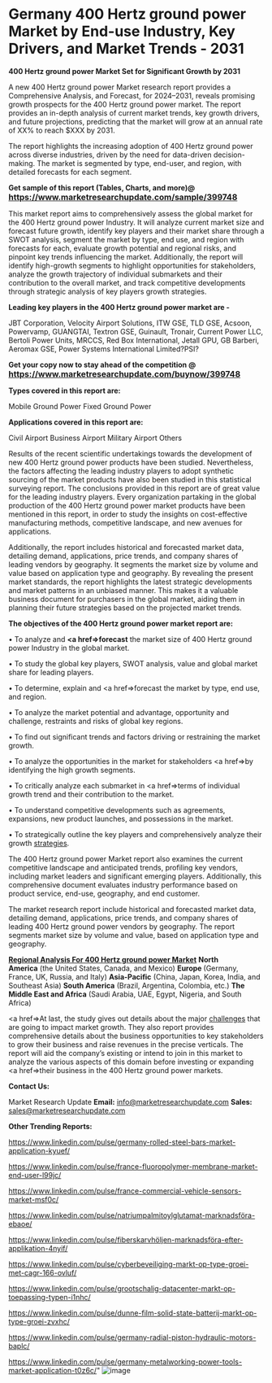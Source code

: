 # Germany 400 Hertz ground power Market by End-use Industry, Key Drivers, and Market Trends - 2031

<strong>400 Hertz ground power Market Set for Significant Growth by 2031</strong>

A new 400 Hertz ground power Market research report provides a Comprehensive Analysis, and Forecast, for 2024–2031, reveals promising growth prospects for the 400 Hertz ground power market. The report provides an in-depth analysis of current market trends, key growth drivers, and future projections, predicting that the market will grow at an annual rate of XX% to reach $XXX by 2031.

The report highlights the increasing adoption of 400 Hertz ground power across diverse industries, driven by the need for data-driven decision-making. The market is segmented by type, end-user, and region, with detailed forecasts for each segment.

<strong>Get sample of this report (Tables, Charts, and more)@ <a href=https://www.marketresearchupdate.com/sample/399748><font size=3 color=#0000ff>https://www.marketresearchupdate.com/sample/399748</font></a></strong>

This market report aims to comprehensively assess the global market for the 400 Hertz ground power Industry. It will analyze current market size and forecast future growth, identify key players and their market share through a SWOT analysis, segment the market by type, end use, and region with forecasts for each, evaluate growth potential and regional risks, and pinpoint key trends influencing the market. Additionally, the report will identify high-growth segments to highlight opportunities for stakeholders, analyze the growth trajectory of individual submarkets and their contribution to the overall market, and track competitive developments through strategic analysis of key players growth strategies.

<strong>Leading key players in the 400 Hertz ground power market are -</strong>

JBT Corporation, Velocity Airport Solutions, ITW GSE, TLD GSE, Acsoon, Powervamp, GUANGTAI, Textron GSE, Guinault, Tronair, Current Power LLC, Bertoli Power Units, MRCCS, Red Box International, Jetall GPU, GB Barberi, Aeromax GSE, Power Systems International Limited?PSI?

<strong>Get your copy now to stay ahead of the competition @ <a href=https://www.marketresearchupdate.com/buynow/399748><font size=3 color=#0000ff>https://www.marketresearchupdate.com/buynow/399748</font></a></strong>

<strong>Types covered in this report are:</strong>

Mobile Ground Power
Fixed Ground Power

<strong>Applications covered in this report are:</strong>

Civil Airport
Business Airport
Military Airport
Others

Results of the recent scientific undertakings towards the development of new 400 Hertz ground power products have been studied. Nevertheless, the factors affecting the leading industry players to adopt synthetic sourcing of the market products have also been studied in this statistical surveying report. The conclusions provided in this report are of great value for the leading industry players. Every organization partaking in the global production of the 400 Hertz ground power market products have been mentioned in this report, in order to study the insights on cost-effective manufacturing methods, competitive landscape, and new avenues for applications.

Additionally, the report includes historical and forecasted market data, detailing demand, applications, price trends, and company shares of leading vendors by geography. It segments the market size by volume and value based on application type and geography. By revealing the present market standards, the report highlights the latest strategic developments and market patterns in an unbiased manner. This makes it a valuable business document for purchasers in the global market, aiding them in planning their future strategies based on the projected market trends.

<strong>The objectives of the 400 Hertz ground power market report are:</strong>

• To analyze and <strong><a href=><strong>forecast</strong></a></strong> the market size of 400 Hertz ground power Industry in the global market.

• To study the global key players, SWOT analysis, value and global market share for leading players.

• To determine, explain and <a href=>forecast</a> the market by type, end use, and region.

• To analyze the market potential and advantage, opportunity and challenge, restraints and risks of global key regions.

• To find out significant trends and factors driving or restraining the market growth.

• To analyze the opportunities in the market for stakeholders <a href=>by</a> identifying the high growth segments.

• To critically analyze each submarket in <a href=>terms</a> of individual growth trend and their contribution to the market.

• To understand competitive developments such as agreements, expansions, new product launches, and possessions in the market.

• To strategically outline the key players and comprehensively analyze their growth <a href=ASDF881288>strategies</a>.

The 400 Hertz ground power Market report also examines the current competitive landscape and anticipated trends, profiling key vendors, including market leaders and significant emerging players. Additionally, this comprehensive document evaluates industry performance based on product service, end-use, geography, and end customer.

The market research report include historical and forecasted market data, detailing demand, applications, price trends, and company shares of leading 400 Hertz ground power vendors by geography. The report segments market size by volume and value, based on application type and geography.

<strong><u><b>Regional Analysis For 400 Hertz ground power Market</b></u></strong>
<strong><b>North America</b></strong> (the United States, Canada, and Mexico)
<strong><b>Europe </b></strong>(Germany, France, UK, Russia, and Italy)
<strong><b>Asia-Pacific</b></strong> (China, Japan, Korea, India, and Southeast Asia)
<strong><b>South America</b></strong> (Brazil, Argentina, Colombia, etc.)
<strong><b>The Middle East and Africa</b></strong> (Saudi Arabia, UAE, Egypt, Nigeria, and South Africa)

<a href=>At last,</a> the study gives out details about the major <a href=ASDF991299>challenges</a> that are going to impact market growth. They also report provides comprehensive details about the business opportunities to key stakeholders to grow their business and raise revenues in the precise verticals. The report will aid the company’s existing or intend to join in this market to analyze the various aspects of this domain before investing or expanding <a href=>their</a> business in the 400 Hertz ground power markets.

<strong>Contact Us:</strong>

Market Research Update
<strong>Email:</strong> info@marketresearchupdate.com
<strong>Sales:</strong> sales@marketresearchupdate.com

<strong>Other Trending Reports:</strong>

<a href=https://www.linkedin.com/pulse/germany-rolled-steel-bars-market-application-kyuef/>https://www.linkedin.com/pulse/germany-rolled-steel-bars-market-application-kyuef/</a>

<a href=https://www.linkedin.com/pulse/france-fluoropolymer-membrane-market-end-user-l99jc/>https://www.linkedin.com/pulse/france-fluoropolymer-membrane-market-end-user-l99jc/</a>

<a href=https://www.linkedin.com/pulse/france-commercial-vehicle-sensors-market-msf0c/>https://www.linkedin.com/pulse/france-commercial-vehicle-sensors-market-msf0c/</a>

<a href=https://www.linkedin.com/pulse/natriumpalmitoylglutamat-marknadsföra-ebaoe/>https://www.linkedin.com/pulse/natriumpalmitoylglutamat-marknadsföra-ebaoe/</a>

<a href=https://www.linkedin.com/pulse/fiberskarvhöljen-marknadsföra-efter-applikation-4nyif/>https://www.linkedin.com/pulse/fiberskarvhöljen-marknadsföra-efter-applikation-4nyif/</a>

<a href=https://www.linkedin.com/pulse/cyberbeveiliging-markt-op-type-groei-met-cagr-166-ovluf/>https://www.linkedin.com/pulse/cyberbeveiliging-markt-op-type-groei-met-cagr-166-ovluf/</a>

<a href=https://www.linkedin.com/pulse/grootschalig-datacenter-markt-op-toepassing-typen-i1nhc/>https://www.linkedin.com/pulse/grootschalig-datacenter-markt-op-toepassing-typen-i1nhc/</a>

<a href=https://www.linkedin.com/pulse/dunne-film-solid-state-batterij-markt-op-type-groei-zvxhc/>https://www.linkedin.com/pulse/dunne-film-solid-state-batterij-markt-op-type-groei-zvxhc/</a>

<a href=https://www.linkedin.com/pulse/germany-radial-piston-hydraulic-motors-baplc/>https://www.linkedin.com/pulse/germany-radial-piston-hydraulic-motors-baplc/</a>

<a href=https://www.linkedin.com/pulse/germany-metalworking-power-tools-market-application-t0z6c/>https://www.linkedin.com/pulse/germany-metalworking-power-tools-market-application-t0z6c/</a>"
![image](https://github.com/user-attachments/assets/fc97c07b-1308-44f4-99ea-c8ef7cc509e8)
